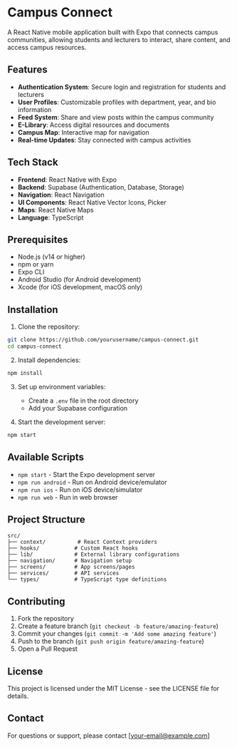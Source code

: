 # Campus Connect

A React Native mobile application built with Expo that connects campus communities, allowing students and lecturers to interact, share content, and access campus resources.

## Features

- **Authentication System**: Secure login and registration for students and lecturers
- **User Profiles**: Customizable profiles with department, year, and bio information
- **Feed System**: Share and view posts within the campus community
- **E-Library**: Access digital resources and documents
- **Campus Map**: Interactive map for navigation
- **Real-time Updates**: Stay connected with campus activities

## Tech Stack

- **Frontend**: React Native with Expo
- **Backend**: Supabase (Authentication, Database, Storage)
- **Navigation**: React Navigation
- **UI Components**: React Native Vector Icons, Picker
- **Maps**: React Native Maps
- **Language**: TypeScript

## Prerequisites

- Node.js (v14 or higher)
- npm or yarn
- Expo CLI
- Android Studio (for Android development)
- Xcode (for iOS development, macOS only)

## Installation

1. Clone the repository:
```bash
git clone https://github.com/yourusername/campus-connect.git
cd campus-connect
```

2. Install dependencies:
```bash
npm install
```

3. Set up environment variables:
   - Create a `.env` file in the root directory
   - Add your Supabase configuration

4. Start the development server:
```bash
npm start
```

## Available Scripts

- `npm start` - Start the Expo development server
- `npm run android` - Run on Android device/emulator
- `npm run ios` - Run on iOS device/simulator
- `npm run web` - Run in web browser

## Project Structure

```
src/
├── context/          # React Context providers
├── hooks/           # Custom React hooks
├── lib/             # External library configurations
├── navigation/      # Navigation setup
├── screens/         # App screens/pages
├── services/        # API services
└── types/           # TypeScript type definitions
```

## Contributing

1. Fork the repository
2. Create a feature branch (`git checkout -b feature/amazing-feature`)
3. Commit your changes (`git commit -m 'Add some amazing feature'`)
4. Push to the branch (`git push origin feature/amazing-feature`)
5. Open a Pull Request

## License

This project is licensed under the MIT License - see the LICENSE file for details.

## Contact

For questions or support, please contact [your-email@example.com]